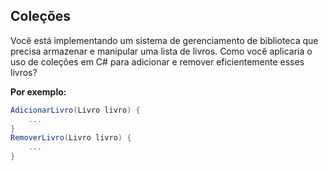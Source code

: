 ## Coleções

Você está implementando um sistema de gerenciamento de biblioteca que precisa armazenar e manipular uma lista de livros. Como você aplicaria o uso de coleções em C# para adicionar e remover eficientemente esses livros?

**Por exemplo:**

```csharp
AdicionarLivro(Livro livro) {
    ...
}
RemoverLivro(Livro livro) {
    ...
}
```